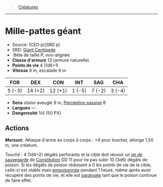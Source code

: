 ﻿---
!Monster
Family: MonsterHD
Type: Bête
Size: P
Alignment: non-alignée
ArmorClass: 13 (armure naturelle)
HitPoints: 4 (1d6+1)
Speed: 9 m, escalade 9 m
Strength: ' 5 (-3)'
Dexterity: 14 (+2)
Constitution: 12 (+1)
Intelligence: ' 1 (-5)'
Wisdom: ' 7 (-2)'
Charisma: ' 3 (-4)'
Senses: vision aveugle 9 m, [Perception passive](hd_abilities_dexterity_perception_passive.md) 8
Languages: —
Challenge: 1/4 (50 PX)
Id: monsters_hd.md#mille-pattes-géant
ParentLink: monsters_hd.md#créatures
Name: Mille-pattes géant
ParentName: Créatures
NameLevel: 1
AltName: '[Giant Centipede](srd_monsters_giant_centipede.md)'
Source: (CEO p)(SRD p)
Attributes: {}
---
> [Créatures](hd_monsters.md)

---

# Mille-pattes géant

- Source: (CEO p)(SRD p)
- SRD: [Giant Centipede](srd_monsters_giant_centipede.md)
-  Bête de taille P, non-alignée
- **Classe d'armure** 13 (armure naturelle)
- **Points de vie** 4 (1d6+1)
- **Vitesse** 9 m, escalade 9 m

|FOR|DEX|CON|INT|SAG|CHA|
|---|---|---|---|---|---|
| 5 (-3)|14 (+2)|12 (+1)| 1 (-5)| 7 (-2)| 3 (-4)|

- **Sens** vision aveugle 9 m, [Perception passive](hd_abilities_dexterity_perception_passive.md) 8
- **Langues** —
- **Dangerosité** 1/4 (50 PX)

## Actions

**_Morsure._** Attaque d'arme au corps à corps : +4 pour toucher, allonge 1,50 m, une créature.

_Touché :_ 4 (1d4+2) dégâts perforants et la cible doit réussir un [jet de sauvegarde](hd_abilities_jets_de_sauvegarde.md) de [Constitution](hd_abilities_constitution.md) DD 11 pour ne pas subir 10 (3d6) dégâts de poison. Si les dégâts de poison réduisent à 0 les points de vie de la cible, celle-ci est stable mais [empoisonnée](hd_conditions_empoisonne.md) pendant 1 heure, même après avoir récupéré des points de vie, et elle est [paralysée](hd_conditions_paralyse.md) tant que le poison continue de faire effet.

